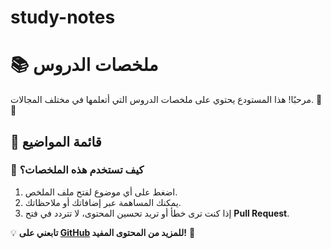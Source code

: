 # study-notes
# 📚 ملخصات الدروس

مرحبًا! هذا المستودع يحتوي على ملخصات الدروس التي أتعلمها في مختلف المجالات. 📝✨

## 📂 قائمة المواضيع



### 📌 كيف تستخدم هذه الملخصات؟
1. اضغط على أي موضوع لفتح ملف الملخص.
2. يمكنك المساهمة عبر إضافاتك أو ملاحظاتك.
3. إذا كنت ترى خطأ أو تريد تحسين المحتوى، لا تتردد في فتح **Pull Request**.

💡 **تابعني على [GitHub](https://github.com/username) للمزيد من المحتوى المفيد!** 🚀
